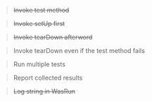 > ~~Invoke test method~~

> ~~Invoke setUp first~~

> ~~Invoke tearDown afterword~~

> Invoke tearDown even if the test method fails

> Run multiple tests

> Report collected results

> ~~Log string in WasRun~~